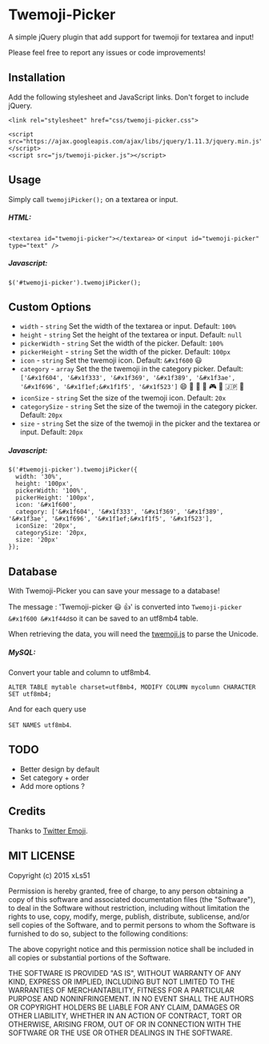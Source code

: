 # Twemoji-Picker

A simple jQuery plugin that add support for twemoji for textarea and input!

Please feel free to report any issues or code improvements!

## Installation

Add the following stylesheet and JavaScript links. Don't forget to include jQuery.

```
<link rel="stylesheet" href="css/twemoji-picker.css">

<script src="https://ajax.googleapis.com/ajax/libs/jquery/1.11.3/jquery.min.js"></script>
<script src="js/twemoji-picker.js"></script>
```
  
## Usage

Simply call `twemojiPicker();` on a textarea or input.

##### HTML:

`<textarea id="twemoji-picker"></textarea>` or `<input id="twemoji-picker" type="text" />`

##### Javascript:

`$('#twemoji-picker').twemojiPicker();`

## Custom Options

- `width` - `string` Set the width of the textarea or input. Default: `100%`
- `height` - `string` Set the height of the textarea or input. Default: `null`
- `pickerWidth` - `string` Set the width of the picker. Default: `100%`
- `pickerHeight` - `string` Set the width of the picker. Default: `100px`
- `icon` - `string` Set the twemoji icon. Default: `&#x1f600` :smiley:
- `category` - `array` Set the the twemoji in the category picker. Default: `['&#x1f604', '&#x1f333', '&#x1f369', '&#x1f389', '&#x1f3ae', '&#x1f696', '&#x1f1ef;&#x1f1f5', '&#x1f523']` :smile: :deciduous_tree: :doughnut: :tada: :video_game: :oncoming_taxi: :jp: :symbols:
- `iconSize` - `string` Set the size of the twemoji icon. Default: `20x`
- `categorySize` - `string` Set the size of the twemoji in the category picker. Default: `20px`
- `size` - `string` Set the size of the twemoji in the picker and the textarea or input. Default: `20px`

##### Javascript:

```
$('#twemoji-picker').twemojiPicker({
  width: '30%',
  height: '100px',
  pickerWidth: '100%',
  pickerHeight: '100px',
  icon: '&#x1f600',
  category: ['&#x1f604', '&#x1f333', '&#x1f369', '&#x1f389', '&#x1f3ae', '&#x1f696', '&#x1f1ef;&#x1f1f5', '&#x1f523'],
  iconSize: '20px',
  categorySize: '20px,
  size: '20px'
});
```

## Database

With Twemoji-Picker you can save your message to a database!

The message : 'Twemoji-picker :smiley: :thumbsup:' is converted into `Twemoji-picker &#x1f600 &#x1f44d`so it can be saved to an utf8mb4 table.

When retrieving the data, you will need the [twemoji.js](http://github.com/twitter/twemoji) to parse the Unicode.

##### MySQL:

Convert your table and column to utf8mb4.

`ALTER TABLE mytable charset=utf8mb4, MODIFY COLUMN mycolumn CHARACTER SET utf8mb4;`

And for each query use

`SET NAMES utf8mb4`.

## TODO

- Better design by default
- Set category + order
- Add more options ?

## Credits

Thanks to [Twitter Emoji](http://github.com/twitter/twemoji).

## MIT LICENSE

Copyright (c) 2015 xLs51

Permission is hereby granted, free of charge, to any person obtaining a copy
of this software and associated documentation files (the "Software"), to deal
in the Software without restriction, including without limitation the rights
to use, copy, modify, merge, publish, distribute, sublicense, and/or sell
copies of the Software, and to permit persons to whom the Software is
furnished to do so, subject to the following conditions:

The above copyright notice and this permission notice shall be included in
all copies or substantial portions of the Software.

THE SOFTWARE IS PROVIDED "AS IS", WITHOUT WARRANTY OF ANY KIND, EXPRESS OR
IMPLIED, INCLUDING BUT NOT LIMITED TO THE WARRANTIES OF MERCHANTABILITY,
FITNESS FOR A PARTICULAR PURPOSE AND NONINFRINGEMENT. IN NO EVENT SHALL THE
AUTHORS OR COPYRIGHT HOLDERS BE LIABLE FOR ANY CLAIM, DAMAGES OR OTHER
LIABILITY, WHETHER IN AN ACTION OF CONTRACT, TORT OR OTHERWISE, ARISING FROM,
OUT OF OR IN CONNECTION WITH THE SOFTWARE OR THE USE OR OTHER DEALINGS IN
THE SOFTWARE.

